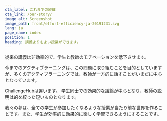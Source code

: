 ```yaml
---
cta_label: これまでの経緯
cta_link: /our-story/
image_alt: Screenshot
image_path: front/effort-efficiency-ja-20191231.svg
lang: ja
page_name: index
position: 1
heading: 講義よりもよい授業ができます。
---
```


従来の講義は非効率的で、学生と教師のモチベーションを低下させます。

今までのアクティブラーニングは、この問題に取り組むことを目的としていますが、多くのアクティブラーニングでは、教師が一方的に話すことがいまだに中心となっています。

ChallengeHubは違います。
学生同士での効果的な議論が中心となり、教師の説明は的を絞った短いものとなります。

我々の夢は、全ての学生が参加したくなるような授業が当たり前な世界を作ることです。また、学生が効率的に効果的に楽しく学習できるようにすることです。
